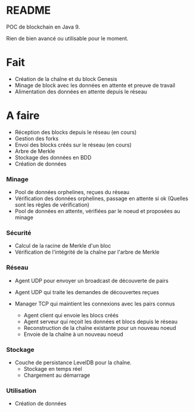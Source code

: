 # README #

POC de blockchain en Java 9.

Rien de bien avancé ou utilisable pour le moment.

# Fait 
- Création de la chaîne et du block Genesis
- Minage de block avec les données en attente et preuve de travail
- Alimentation des données en attente depuis le réseau


# A faire
- Réception des blocks depuis le réseau (en cours)
- Gestion des forks
- Envoi des blocks créés sur le réseau (en cours)
- Arbre de Merkle
- Stockage des données en BDD
- Création de données


### Minage
- Pool de données orphelines, reçues du réseau
- Vérification des données orphelines, passage en attente si ok (Quelles sont les règles de vérification)
- Pool de données en attente, vérifiées par le noeud et proposées au minage

### Sécurité
- Calcul de la racine de Merkle d'un bloc
- Vérification de l'intégrité de la chaîne par l'arbre de Merkle


### Réseau
- Agent UDP pour envoyer un broadcast de découverte de pairs
- Agent UDP qui traite les demandes de découvertes reçues

- Manager TCP qui maintient les connexions avec les pairs connus
  - Agent client qui envoie les blocs créés
  - Agent serveur qui reçoit les données et blocs depuis le réseau
  - Reconstruction de la chaîne existante pour un nouveau noeud
  - Envoie de la chaîne à un nouveau noeud


### Stockage
- Couche de persistance LevelDB pour la chaîne.
  - Stockage en temps réel
  - Chargement au démarrage


### Utilisation
- Création de données
